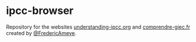 # ipcc-browser

Repository for the websites [understanding-ipcc.org](https://understanding-ipcc.org) and [comprendre-giec.fr](https://comprendre-giec.fr) created by [@FredericAmeye](https://twitter.com/FredericAmeye).
